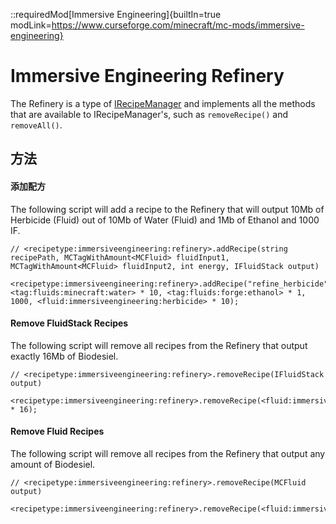 ::requiredMod[Immersive Engineering]{builtIn=true modLink=https://www.curseforge.com/minecraft/mc-mods/immersive-engineering}

# Immersive Engineering Refinery

The Refinery is a type of [IRecipeManager](/vanilla/api/managers/IRecipeManager) and implements all the methods that are available to IRecipeManager's, such as `removeRecipe()` and `removeAll()`.

## 方法

#### 添加配方

The following script will add a recipe to the Refinery that will output 10Mb of Herbicide (Fluid) out of 10Mb of Water (Fluid) and 1Mb of Ethanol and 1000 IF.

```zenscript
// <recipetype:immersiveengineering:refinery>.addRecipe(string recipePath, MCTagWithAmount<MCFluid> fluidInput1, MCTagWithAmount<MCFluid> fluidInput2, int energy, IFluidStack output)

<recipetype:immersiveengineering:refinery>.addRecipe("refine_herbicide", <tag:fluids:minecraft:water> * 10, <tag:fluids:forge:ethanol> * 1, 1000, <fluid:immersiveengineering:herbicide> * 10);
```

#### Remove FluidStack Recipes

The following script will remove all recipes from the Refinery that output exactly 16Mb of Biodesiel.

```zenscript
// <recipetype:immersiveengineering:refinery>.removeRecipe(IFluidStack output)

<recipetype:immersiveengineering:refinery>.removeRecipe(<fluid:immersiveengineering:biodiesel> * 16);
```

#### Remove Fluid Recipes

The following script will remove all recipes from the Refinery that output any amount of Biodesiel.

```zenscript
// <recipetype:immersiveengineering:refinery>.removeRecipe(MCFluid output)

<recipetype:immersiveengineering:refinery>.removeRecipe(<fluid:immersiveengineering:biodiesel>.fluid);
```
